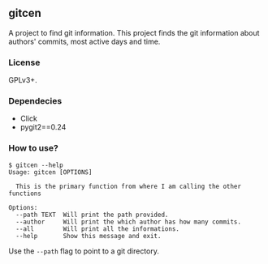 ## gitcen

A project to find git information. This project finds the git information about authors' commits, most active days and time.

### License

GPLv3+.

### Dependecies

- Click
- pygit2==0.24

### How to use?

```
$ gitcen --help
Usage: gitcen [OPTIONS]

  This is the primary function from where I am calling the other functions

Options:
  --path TEXT  Will print the path provided.
  --author     Will print the which author has how many commits.
  --all        Will print all the informations.
  --help       Show this message and exit.
```

Use the ```--path``` flag to point to a git directory.
